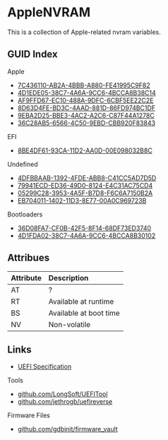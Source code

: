 # AppleNVRAM

This is a collection of Apple-related nvram variables.

## GUID Index

Apple

* [7C436110-AB2A-4BBB-A880-FE41995C9F82](https://github.com/erikberglund/AppleNVRAM/blob/master/Apple/7C436110-AB2A-4BBB-A880-FE41995C9F82.md)
* [4D1EDE05-38C7-4A6A-9CC6-4BCCA8B38C14](https://github.com/erikberglund/AppleNVRAM/blob/master/Apple/4D1EDE05-38C7-4A6A-9CC6-4BCCA8B38C14.md)
* [AF9FFD67-EC10-488A-9DFC-6CBF5EE22C2E](https://github.com/erikberglund/AppleNVRAM/blob/master/Apple/AF9FFD67-EC10-488A-9DFC-6CBF5EE22C2E.md)
* [8D63D4FE-BD3C-4AAD-881D-86FD974BC1DF](https://github.com/erikberglund/AppleNVRAM/blob/master/Apple/8D63D4FE-BD3C-4AAD-881D-86FD974BC1DF.md)
* [9EBA2D25-BBE3-4AC2-A2C6-C87F44A1278C](https://github.com/erikberglund/AppleNVRAM/blob/master/Apple/9EBA2D25-BBE3-4AC2-A2C6-C87F44A1278C.md)
* [36C28AB5-6566-4C50-9EBD-CBB920F83843](https://github.com/erikberglund/AppleNVRAM/blob/master/Apple/36C28AB5-6566-4C50-9EBD-CBB920F83843.md)

EFI

* [8BE4DF61-93CA-11D2-AA0D-00E098032B8C](https://github.com/erikberglund/AppleNVRAM/blob/master/EFI/8BE4DF61-93CA-11D2-AA0D-00E098032B8C.md)

Undefined

* [4DFBBAAB-1392-4FDE-ABB8-C41CC5AD7D5D](https://github.com/erikberglund/AppleNVRAM/blob/master/Undefined/4DFBBAAB-1392-4FDE-ABB8-C41CC5AD7D5D.md)
* [79941ECD-ED36-49D0-8124-E4C31AC75CD4](https://github.com/erikberglund/AppleNVRAM/blob/master/Undefined/79941ECD-ED36-49D0-8124-E4C31AC75CD4.md)
* [05299C28-3953-4A5F-B7D8-F6C6A7150B2A](https://github.com/erikberglund/AppleNVRAM/blob/master/Undefined/05299C28-3953-4A5F-B7D8-F6C6A7150B2A.md)
* [EB704011-1402-11D3-8E77-00A0C969723B](https://github.com/erikberglund/AppleNVRAM/blob/master/Undefined/EB704011-1402-11D3-8E77-00A0C969723B.md)

Bootloaders

* [36D08FA7-CF0B-42F5-8F14-68DF73ED3740](https://github.com/erikberglund/AppleNVRAM/blob/master/Bootloaders/36D08FA7-CF0B-42F5-8F14-68DF73ED3740.md)
* [4D1FDA02-38C7-4A6A-9CC6-4BCCA8B30102](https://github.com/erikberglund/AppleNVRAM/blob/master/Bootloaders/4D1FDA02-38C7-4A6A-9CC6-4BCCA8B30102.md)

## Attribues

| Attribute | Description            |
|:----------|:-----------------------|
| AT        | ?                      |
| RT        | Available at runtime   |
| BS        | Available at boot time |
| NV        | Non-volatile           |

## Links

* [UEFI Specification](http://www.uefi.org/specifications)

Tools

* [github.com/LongSoft/UEFITool](https://github.com/LongSoft/UEFITool)
* [github.com/jethrogb/uefireverse](https://github.com/jethrogb/uefireverse)

Firmware Files

* [github.com/gdbinit/firmware_vault](https://github.com/gdbinit/firmware_vault)